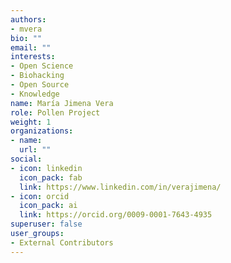 ```yaml
---
authors:
- mvera
bio: ""
email: ""
interests:
- Open Science
- Biohacking
- Open Source
- Knowledge
name: María Jimena Vera
role: Pollen Project
weight: 1
organizations:
- name: 
  url: ""
social:
- icon: linkedin
  icon_pack: fab
  link: https://www.linkedin.com/in/verajimena/
- icon: orcid
  icon_pack: ai
  link: https://orcid.org/0009-0001-7643-4935
superuser: false
user_groups:
- External Contributors
---
```


